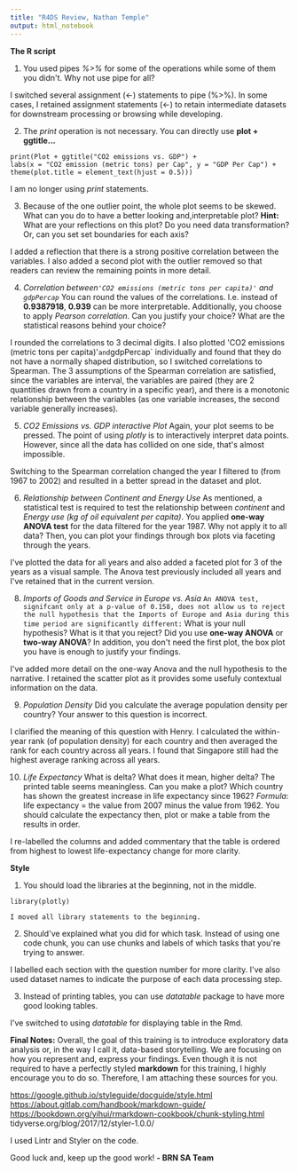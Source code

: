 ```yaml
---
title: "R4DS Review, Nathan Temple"
output: html_notebook
---
```


**The R script**

1. You used pipes *%>%* for some of the operations while some of them you didn't. Why not use pipe for all?

I switched several assignment (<-) statements to pipe (%>%).  In some cases, I retained assignment statements (<-) to retain intermediate datasets for downstream processing or browsing while developing.

2. The *print* operation is not necessary. You can directly use **plot + ggtitle...**
  ```
  print(Plot + ggtitle("CO2 emissions vs. GDP") +
  labs(x = "CO2 emission (metric tons) per Cap", y = "GDP Per Cap") +
  theme(plot.title = element_text(hjust = 0.5)))
  ```
I am no longer using *print* statements.

3. Because of the one outlier point, the whole plot seems to be skewed. What can you do to have a better looking and,interpretable plot? **Hint:** What are your reflections on this plot? Do you need data transformation? Or, can you set set boundaries for each axis? 

I added a reflection that there is a strong positive correlation between the variables.  I also added a second plot with the outlier removed so that readers can review the remaining points in more detail.

4. *Correlation between`'CO2 emissions (metric tons per capita)'` and `gdpPercap`* You can round the values of the correlations. I.e. instead of **0.9387918**, **0.939** can be more interpretable. Additionally, you choose to apply *Pearson correlation*. Can you justify your choice? What are the statistical reasons behind your choice?

I rounded the correlations to 3 decimal digits.  I also plotted 'CO2 emissions (metric tons per capita)'` and `gdpPercap` individually and found that they do not have a normally shaped distribution, so I switched correlations to Spearman.  The 3 assumptions of the Spearman correlation are satisfied, since the variables are interval, the variables are paired (they are 2 quantities drawn from a country in a specific year), and there is a monotonic relationship between the variables (as one variable increases, the second variable generally increases).
 
5. *CO2 Emissions vs. GDP interactive Plot* Again, your plot seems to be pressed. The point of using *plotly* is to interactively interpret data points. However, since all the data has collided on one side, that's almost impossible.

Switching to the Spearman correlation changed the year I filtered to (from 1967 to 2002) and resulted in a better spread in the dataset and plot.

6. *Relationship between Continent and Energy Use* As mentioned, a statistical test is required to test the relationship between *continent* and *Energy use (kg of oil equivalent per capita)*. You applied **one-way ANOVA test** for the data filtered for the year 1987. Why not apply it to all data? Then, you can plot your findings through box plots via faceting through the years. 

I've plotted the data for all years and also added a faceted plot for 3 of the years as a visual sample.  The Anova test previously included all years and I've retained that in the current version.

8. *Imports of Goods and Service in Europe vs. Asia* `An ANOVA test, signifcant only at a p-value of 0.158, does not allow us to reject the null hypothesis that the Imports of Europe and Asia during this time period are significantly different:`
What is your null hypothesis? What is it that you reject? Did you use **one-way ANOVA** or **two-way ANOVA**? In addition, you don't need the first plot, the box plot you have is enough to justify your findings.

I've added more detail on the one-way Anova and the null hypothesis to the narrative.  I retained the scatter plot as it provides some usefuly contextual information on the data.

9. *Population Density*  Did you calculate the average population density per country? Your answer to this question is incorrect.

I clarified the meaning of this question with Henry.  I calculated the within-year rank (of population density) for each country and then averaged the rank for each country across all years.  I found that Singapore still had the highest average ranking across all years.

10. *Life Expectancy* What is delta? What does it mean, higher delta? The printed table seems meaningless. Can you make a plot? Which country has shown the greatest increase in life expectancy since 1962? *Formula*: life expectancy = the value from 2007 minus the value from 1962. You should calculate the expectancy then, plot or make a table from the results in order.

I re-labelled the columns and added commentary that the table is ordered from highest to lowest life-expectancy change for more clarity.


**Style**

1. You should load the libraries at the beginning, not in the middle.
  ```
library(plotly)

I moved all library statements to the beginning.
  ```
2. Should've explained what you did for which task. Instead of using one code chunk, you can use chunks and labels of which tasks that you're trying to answer.

I labelled each section with the question number for more clarity.  I've also used dataset names to indicate the purpose of each data processing step.

3. Instead of printing tables, you can use *datatable* package to have more good looking tables.

I've switched to using *datatable* for displaying table in the Rmd.


**Final Notes:** Overall, the goal of this training is to introduce exploratory data analysis or, in the way 
I call it, data-based storytelling. We are focusing on how you represent and, express your findings. Even though it is not required to have a perfectly styled **markdown** for this training, I highly encourage you to do so. Therefore, I am attaching these sources for you.

https://google.github.io/styleguide/docguide/style.html
https://about.gitlab.com/handbook/markdown-guide/
https://bookdown.org/yihui/rmarkdown-cookbook/chunk-styling.html
tidyverse.org/blog/2017/12/styler-1.0.0/

I used Lintr and Styler on the code.

Good luck and, keep up the good work! **- BRN SA Team**
